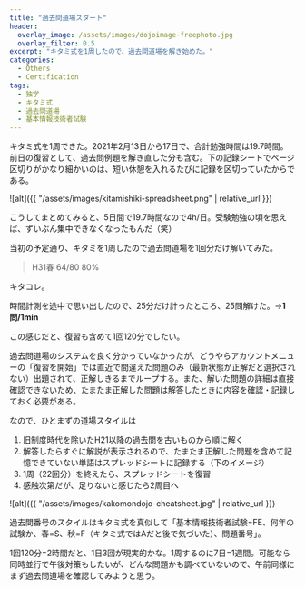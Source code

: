 ```yaml
---
title: "過去問道場スタート"
header:
  overlay_image: /assets/images/dojoimage-freephoto.jpg
  overlay_filter: 0.5
excerpt: "キタミ式を1周したので、過去問道場を解き始めた。"
categories:
  - Others
  - Certification
tags:
  - 独学
  - キタミ式
  - 過去問道場
  - 基本情報技術者試験
---
```


キタミ式を1周できた。2021年2月13日から17日で、合計勉強時間は19.7時間。前日の復習として、過去問例題を解き直した分も含む。下の記録シートでページ区切りがかなり細かいのは、短い休憩を入れるたびに記録を区切っていたからである。

![alt]({{ "/assets/images/kitamishiki-spreadsheet.png" | relative_url }})

こうしてまとめてみると、5日間で19.7時間なので4h/日。受験勉強の頃を思えば、ずいぶん集中できなくなったもんだ（笑）

当初の予定通り、キタミを1周したので過去問道場を1回分だけ解いてみた。

>H31春 64/80 80%

キタコレ。

時間計測を途中で思い出したので、25分だけ計ったところ、25問解けた。→**1問/1min**

この感じだと、復習も含めて1回120分でしたい。

過去問道場のシステムを良く分かっていなかったが、どうやらアカウントメニューの「復習を開始」では直近で間違えた問題のみ（最新状態が正解だと選択されない）出題されて、正解しきるまでループする。また、解いた問題の詳細は直接確認できないため、たまたま正解した問題は解答したときに内容を確認・記録しておく必要がある。

なので、ひとまずの道場スタイルは

1. 旧制度時代を除いたH21以降の過去問を古いものから順に解く
1. 解答したらすぐに解説が表示されるので、たまたま正解した問題を含めて記憶できていない単語はスプレッドシートに記録する（下のイメージ）
1. 1周（22回分）を終えたら、スプレッドシートを復習
1. 感触次第だが、足りないと感じたら2周目へ

![alt]({{ "/assets/images/kakomondojo-cheatsheet.jpg" | relative_url }})

過去問番号のスタイルはキタミ式を真似して「基本情報技術者試験=FE、何年の試験か、春=S、秋=F（キタミ式ではAだと後で気づいた）、問題番号」。

1回120分=2時間だと、1日3回が現実的かな。1周するのに7日=1週間。可能なら同時並行で午後対策もしたいが、どんな問題かも調べていないので、午前同様にまず過去問道場を確認してみようと思う。
